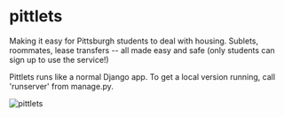 # pittlets
Making it easy for Pittsburgh students to deal with housing. Sublets, roommates, lease transfers -- all made easy and safe (only students can sign up to use the service!)

Pittlets runs like a normal Django app. To get a local version running, call 'runserver' from manage.py.

![pittlets](https://i.imgur.com/ppwUDoI.png)

